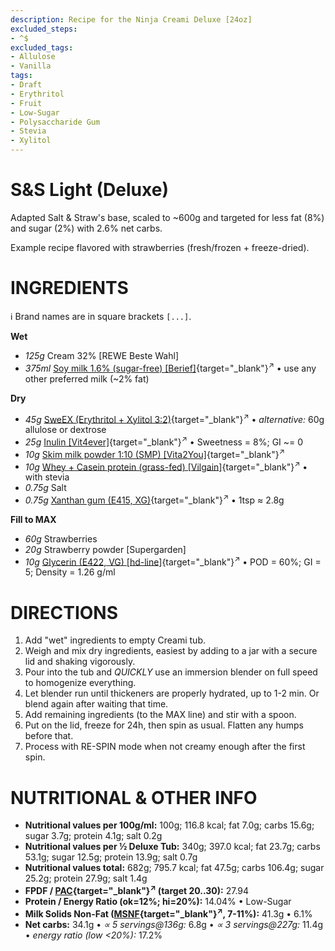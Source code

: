 ```yaml
---
description: Recipe for the Ninja Creami Deluxe [24oz]
excluded_steps:
- ^$
excluded_tags:
- Allulose
- Vanilla
tags:
- Draft
- Erythritol
- Fruit
- Low-Sugar
- Polysaccharide Gum
- Stevia
- Xylitol
---
```

# S&S Light (Deluxe)

Adapted Salt & Straw's base, scaled to ~600g and targeted for less fat (8%) and sugar (2%) with 2.6% net carbs.

Example recipe flavored with strawberries (fresh/frozen + freeze-dried).

# INGREDIENTS

ℹ️ Brand names are in square brackets `[...]`.

**Wet**

  - _125g_ Cream 32% [REWE Beste Wahl]
  - _375ml_ [Soy milk 1.6% (sugar-free) \[Berief\]](/ice-creamery/info/ingredients/#soy-milk){target="_blank"}<sup>↗</sup> • use any other preferred milk (~2% fat)

**Dry**

  - _45g_ [SweEX (Erythritol + Xylitol 3:2)](/ice-creamery/info/ingredients/#sweex-erythritol-xylitol-blend){target="_blank"}<sup>↗</sup> • *alternative:* 60g allulose or dextrose
  - _25g_ [Inulin \[Vit4ever\]](/ice-creamery/info/ingredients/#inulin){target="_blank"}<sup>↗</sup> • Sweetness = 8%; GI ~= 0
  - _10g_ [Skim milk powder 1:10 (SMP) \[Vita2You\]](/ice-creamery/info/ingredients/#skim-milk-powder-smp){target="_blank"}<sup>↗</sup>
  - _10g_ [Whey + Casein protein (grass-fed) \[Vilgain\]](/ice-creamery/info/ingredients/#whey-protein){target="_blank"}<sup>↗</sup> • with stevia
  - _0.75g_ Salt
  - _0.75g_ [Xanthan gum (E415, XG)](/ice-creamery/info/ingredients/#xanthan-gum-xg-e415){target="_blank"}<sup>↗</sup> • 1tsp ≈ 2.8g

**Fill to MAX**

  - _60g_ Strawberries
  - _20g_ Strawberry powder [Supergarden]
  - _10g_ [Glycerin (E422, VG) \[hd-line\]](/ice-creamery/info/ingredients/#vegetable-glycerin-glycerol-vg-e422){target="_blank"}<sup>↗</sup> • POD = 60%; GI = 5; Density = 1.26 g/ml

# DIRECTIONS

 1. Add "wet" ingredients to empty Creami tub.
 1. Weigh and mix dry ingredients, easiest by adding to a jar with a secure lid and shaking vigorously.
 1. Pour into the tub and *QUICKLY* use an immersion blender on full speed to homogenize everything.
 1. Let blender run until thickeners are properly hydrated, up to 1-2 min. Or blend again after waiting that time.
 1. Add remaining ingredients (to the MAX line) and stir with a spoon.
 1. Put on the lid, freeze for 24h, then spin as usual. Flatten any humps before that.
 1. Process with RE-SPIN mode when not creamy enough after the first spin.

# NUTRITIONAL & OTHER INFO

- **Nutritional values per 100g/ml:** 100g; 116.8 kcal; fat 7.0g; carbs 15.6g; sugar 3.7g; protein 4.1g; salt 0.2g
- **Nutritional values per ½ Deluxe Tub:** 340g; 397.0 kcal; fat 23.7g; carbs 53.1g; sugar 12.5g; protein 13.9g; salt 0.7g
- **Nutritional values total:** 682g; 795.7 kcal; fat 47.5g; carbs 106.4g; sugar 25.2g; protein 27.9g; salt 1.4g
- **FPDF / [PAC](/ice-creamery/info/glossary/#potere-anti-congelante-pac){target="_blank"}<sup>↗</sup> (target 20..30):** 27.94
- **Protein / Energy Ratio (ok=12%; hi=20%):** 14.04% • Low-Sugar
- **Milk Solids Non-Fat ([MSNF](/ice-creamery/info/glossary/#milk-solids-not-fat-msnf){target="_blank"}<sup>↗</sup>, 7-11%):** 41.3g • 6.1%
- **Net carbs:** 34.1g • *∝ 5 servings@136g:* 6.8g • *∝ 3 servings@227g:* 11.4g • *energy ratio (low <20%):* 17.2%
